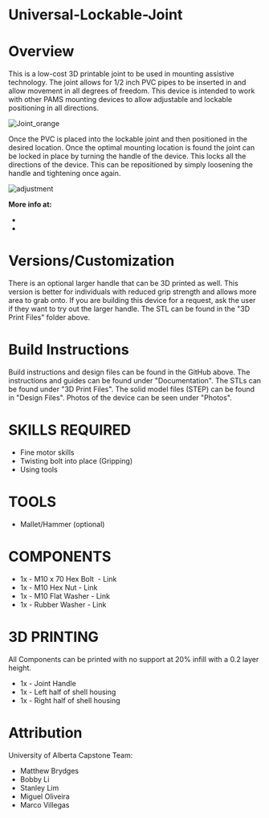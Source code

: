 # Universal-Lockable-Joint

# Overview

This is a low-cost 3D printable joint to be used in mounting assistive technology. The joint allows for 1/2 inch PVC pipes to be inserted in and allow movement in all degrees of freedom. This device is intended to work with other PAMS mounting devices to allow adjustable and lockable positioning in all directions.

![Joint_orange](https://user-images.githubusercontent.com/50347013/159358869-b89bd1d0-668b-4db4-84a0-f3d7a5e38b04.png)

Once the PVC is placed into the lockable joint and then positioned in the desired location. Once the optimal mounting location is found the joint can be locked in place by turning the handle of the device. This locks all the directions of the device. This can be repositioned by simply loosening the handle and tightening once again.

![adjustment](https://user-images.githubusercontent.com/50347013/159359503-ffc4967e-574c-43fd-9b01-c1f22934e81a.png)


**More info at:**
- <Link to makers making change project page>
- <Link to Makers Making Change Forum>

# Versions/Customization
There is an optional larger handle that can be 3D printed as well. This version is better for individuals with reduced grip strength and allows more area to grab onto. If you are building this device for a request, ask the user if they want to try out the larger handle. The STL can be found in the "3D Print Files" folder above.

# Build Instructions

Build instructions and design files can be found in the GitHub above. The instructions and guides can be found under "Documentation". The STLs can be found under "3D Print Files". The solid model files (STEP) can be found in "Design Files". Photos of the device can be seen under "Photos".

# SKILLS REQUIRED
- Fine motor skills 
- Twisting bolt into place (Gripping) 
- Using tools
# TOOLS
- Mallet/Hammer (optional)
# COMPONENTS
- 1x - M10 x 70 Hex Bolt  - Link
- 1x - M10 Hex Nut - Link
- 1x - M10 Flat Washer - Link
- 1x - Rubber Washer - Link
# 3D PRINTING

All Components can be printed with no support at 20% infill with a 0.2 layer height.

- 1x - Joint Handle
- 1x - Left half of shell housing
- 1x - Right half of shell housing

# Attribution

University of Alberta Capstone Team:
- Matthew Brydges
- Bobby Li
- Stanley Lim
- Miguel Oliveira
- Marco Villegas
